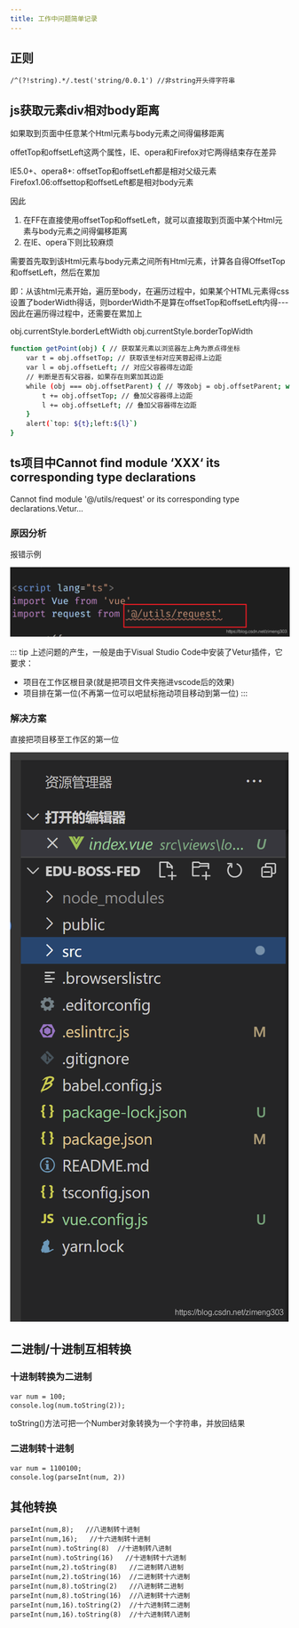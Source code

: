 ```yaml
---
title: 工作中问题简单记录
---
```



## 正则

```
/^(?!string).*/.test('string/0.0.1') //非string开头得字符串
```

## js获取元素div相对body距离

如果取到页面中任意某个Html元素与body元素之间得偏移距离

offetTop和offsetLeft这两个属性，IE、opera和Firefox对它两得结束存在差异

IE5.0+、opera8+: offsetTop和offsetLeft都是相对父级元素
Firefox1.06:offsettop和offsetLeft都是相对body元素

因此
1. 在FF在直接使用offsetTop和offsetLeft，就可以直接取到页面中某个Html元素与body元素之间得偏移距离
2. 在IE、opera下则比较麻烦

需要首先取到该Html元素与body元素之间所有Html元素，计算各自得OffsetTop和offsetLeft，然后在累加

即：从该html元素开始，遍历至body，在遍历过程中，如果某个HTML元素得css设置了boderWidth得话，则borderWidth不是算在offsetTop和offsetLeft内得---因此在遍历得过程中，还需要在累加上

obj.currentStyle.borderLeftWidth obj.currentStyle.borderTopWidth

```bash
function getPoint(obj) { // 获取某元素以浏览器左上角为原点得坐标
	var t = obj.offsetTop; // 获取该坐标对应芙蓉起得上边距
    var l = obj.offsetLeft; // 对应父容器得左边距
    // 判断是否有父容器，如果存在则累加其边距
    while (obj === obj.offsetParent) { // 等效obj = obj.offsetParent; while(obj != undefined)
    	t += obj.offsetTop; // 叠加父容器得上边距
        l += obj.offsetLeft; // 叠加父容器得左边距
    }
    alert(`top: ${t};left:${l}`)
}

```

## ts项目中Cannot find module ‘XXX‘ its corresponding type declarations

Cannot find module '@/utils/request' or its corresponding type declarations.Vetur...

### 原因分析
报错示例

![报错示例](/images/2021021809232546.png)

::: tip
上述问题的产生，一般是由于Visual Studio Code中安装了Vetur插件，它要求：

+ 项目在工作区根目录(就是把项目文件夹拖进vscode后的效果)
+ 项目排在第一位(不再第一位可以吧鼠标拖动项目移动到第一位)
:::

### 解决方案

直接把项目移至工作区的第一位

![解决方案](/images/20210219091528898.png)


## 二进制/十进制互相转换

### 十进制转换为二进制

```
var num = 100;
console.log(num.toString(2));
```

toString()方法可把一个Number对象转换为一个字符串，并放回结果

### 二进制转十进制

```
var num = 1100100;
console.log(parseInt(num, 2))
```

## 其他转换

```
parseInt(num,8);   //八进制转十进制
parseInt(num,16);   //十六进制转十进制
parseInt(num).toString(8)  //十进制转八进制
parseInt(num).toString(16)   //十进制转十六进制
parseInt(num,2).toString(8)   //二进制转八进制
parseInt(num,2).toString(16)  //二进制转十六进制
parseInt(num,8).toString(2)   //八进制转二进制
parseInt(num,8).toString(16)  //八进制转十六进制
parseInt(num,16).toString(2)  //十六进制转二进制
parseInt(num,16).toString(8)  //十六进制转八进制
```